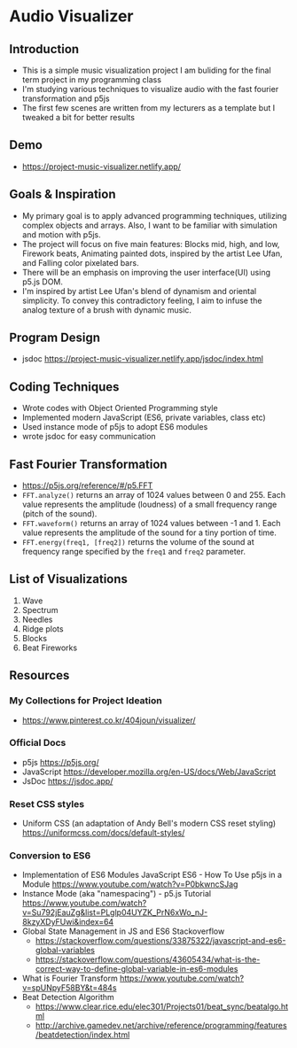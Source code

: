 # Audio Visualizer

## Introduction

- This is a simple music visualization project I am buliding for the final term project in my programming class
- I'm studying various techniques to visualize audio with the fast fourier transformation and p5js
- The first few scenes are written from my lecturers as a template but I tweaked a bit for better results

## Demo

- https://project-music-visualizer.netlify.app/

## Goals & Inspiration

- My primary goal is to apply advanced programming techniques, utilizing complex objects and arrays. Also, I want to be familiar with simulation and motion with p5js.
- The project will focus on five main features: Blocks mid, high, and low, Firework beats, Animating painted dots, inspired by the artist Lee Ufan, and Falling color pixelated bars.
- There will be an emphasis on improving the user interface(UI) using p5.js DOM.
- I'm inspired by artist Lee Ufan's blend of dynamism and oriental simplicity. To convey this contradictory feeling, I aim to infuse the analog texture of a brush with dynamic music.

## Program Design

- jsdoc https://project-music-visualizer.netlify.app/jsdoc/index.html

## Coding Techniques

- Wrote codes with Object Oriented Programming style
- Implemented modern JavaScript (ES6, private variables, class etc)
- Used instance mode of p5js to adopt ES6 modules
- wrote jsdoc for easy communication

## Fast Fourier Transformation

- https://p5js.org/reference/#/p5.FFT
- `FFT.analyze()` returns an array of 1024 values between 0 and 255. Each value represents the amplitude (loudness) of a small frequency range (pitch of the sound).
- `FFT.waveform()` returns an array of 1024 values between -1 and 1. Each value represents the amplitude of the sound for a tiny portion of time.
- `FFT.energy(freq1, [freq2])` returns the volume of the sound at frequency range specified by the `freq1` and `freq2` parameter.

## List of Visualizations

1. Wave
2. Spectrum
3. Needles
4. Ridge plots
5. Blocks
6. Beat Fireworks

## Resources

### My Collections for Project Ideation

- https://www.pinterest.co.kr/404joun/visualizer/

### Official Docs

- p5js https://p5js.org/
- JavaScript https://developer.mozilla.org/en-US/docs/Web/JavaScript
- JsDoc https://jsdoc.app/

### Reset CSS styles

- Uniform CSS (an adaptation of Andy Bell's modern CSS reset styling) https://uniformcss.com/docs/default-styles/

### Conversion to ES6

- Implementation of ES6 Modules
  JavaScript ES6 - How To Use p5js in a Module https://www.youtube.com/watch?v=P0bkwncSJag
- Instance Mode (aka "namespacing") - p5.js Tutorial https://www.youtube.com/watch?v=Su792jEauZg&list=PLglp04UYZK_PrN6xWo_nJ-8kzyXDyFUwi&index=64
- Global State Management in JS and ES6
  Stackoverflow
  - https://stackoverflow.com/questions/33875322/javascript-and-es6-global-variables
  - https://stackoverflow.com/questions/43605434/what-is-the-correct-way-to-define-global-variable-in-es6-modules
- What is Fourier Transform https://www.youtube.com/watch?v=spUNpyF58BY&t=484s
- Beat Detection Algorithm
  - https://www.clear.rice.edu/elec301/Projects01/beat_sync/beatalgo.html
  - http://archive.gamedev.net/archive/reference/programming/features/beatdetection/index.html

